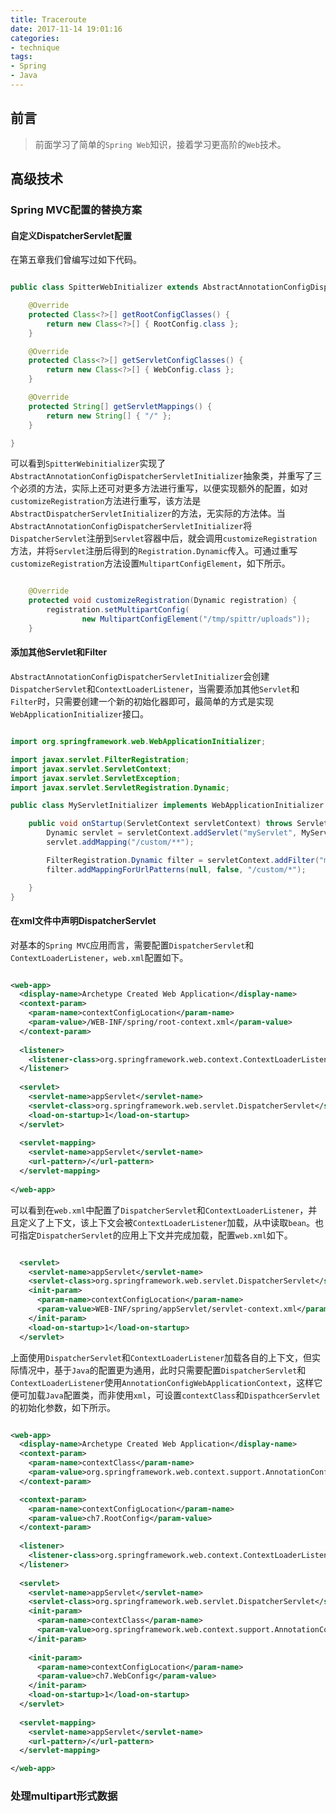 ```yaml
---
title: Traceroute
date: 2017-11-14 19:01:16
categories:
- technique
tags:
- Spring
- Java
---
```


## 前言
> 前面学习了简单的`Spring Web`知识，接着学习更高阶的`Web`技术。

## 高级技术

### Spring MVC配置的替换方案

#### 自定义DispatcherServlet配置

在第五章我们曾编写过如下代码。

```java

public class SpitterWebInitializer extends AbstractAnnotationConfigDispatcherServletInitializer {

    @Override
    protected Class<?>[] getRootConfigClasses() {
        return new Class<?>[] { RootConfig.class };
    }

    @Override
    protected Class<?>[] getServletConfigClasses() {
        return new Class<?>[] { WebConfig.class };
    }

    @Override
    protected String[] getServletMappings() {
        return new String[] { "/" };
    }

}

```

可以看到`SpitterWebinitializer`实现了`AbstractAnnotationConfigDispatcherServletInitializer`抽象类，并重写了三个必须的方法，实际上还可对更多方法进行重写，以便实现额外的配置，如对`customizeRegistration`方法进行重写，该方法是`AbstractDispatcherServletInitializer`的方法，无实际的方法体。当`AbstractAnnotationConfigDispatcherServletInitializer`将`DispatcherServlet`注册到`Servlet`容器中后，就会调用`customizeRegistration`方法，并将`Servlet`注册后得到的`Registration.Dynamic`传入。可通过重写`customizeRegistration`方法设置`MultipartConfigElement`，如下所示。

```java

    @Override
    protected void customizeRegistration(Dynamic registration) {
        registration.setMultipartConfig(
                new MultipartConfigElement("/tmp/spittr/uploads"));
    }

```

#### 添加其他Servlet和Filter

`AbstractAnnotationConfigDispatcherServletInitializer`会创建`DispatcherServlet`和`ContextLoaderListener`，当需要添加其他`Servlet`和`Filter`时，只需要创建一个新的初始化器即可，最简单的方式是实现`WebApplicationInitializer`接口。

```java

import org.springframework.web.WebApplicationInitializer;

import javax.servlet.FilterRegistration;
import javax.servlet.ServletContext;
import javax.servlet.ServletException;
import javax.servlet.ServletRegistration.Dynamic;

public class MyServletInitializer implements WebApplicationInitializer {

    public void onStartup(ServletContext servletContext) throws ServletException {
        Dynamic servlet = servletContext.addServlet("myServlet", MyServlet.class);
        servlet.addMapping("/custom/**");

        FilterRegistration.Dynamic filter = servletContext.addFilter("myFilter", MyFilter.class);
        filter.addMappingForUrlPatterns(null, false, "/custom/*");

    }
}

```

#### 在xml文件中声明DispatcherServlet

对基本的`Spring MVC`应用而言，需要配置`DispatcherServlet`和`ContextLoaderListener`，`web.xml`配置如下。

```xml

<web-app>
  <display-name>Archetype Created Web Application</display-name>
  <context-param>
    <param-name>contextConfigLocation</param-name>
    <param-value>/WEB-INF/spring/root-context.xml</param-value>
  </context-param>
  
  <listener>
    <listener-class>org.springframework.web.context.ContextLoaderListener</listener-class>
  </listener>
  
  <servlet>
    <servlet-name>appServlet</servlet-name>
    <servlet-class>org.springframework.web.servlet.DispatcherServlet</servlet-class>
    <load-on-startup>1</load-on-startup>
  </servlet>
  
  <servlet-mapping>
    <servlet-name>appServlet</servlet-name>
    <url-pattern>/</url-pattern>
  </servlet-mapping>
  
</web-app>

```

可以看到在`web.xml`中配置了`DispatcherServlet`和`ContextLoaderListener`，并且定义了上下文，该上下文会被`ContextLoaderListener`加载，从中读取`bean`。也可指定`DispatcherServlet`的应用上下文并完成加载，配置`web.xml`如下。

```xml

  <servlet>
    <servlet-name>appServlet</servlet-name>
    <servlet-class>org.springframework.web.servlet.DispatcherServlet</servlet-class>
    <init-param>
      <param-name>contextConfigLocation</param-name>
      <param-value>WEB-INF/spring/appServlet/servlet-context.xml</param-value>
    </init-param>
    <load-on-startup>1</load-on-startup>
  </servlet>

```

上面使用`DispatcherServlet`和`ContextLoaderListener`加载各自的上下文，但实际情况中，基于`Java`的配置更为通用，此时只需要配置`DispatcherServlet`和`ContextLoaderListener`使用`AnnotationConfigWebApplicationContext`，这样它便可加载`Java`配置类，而非使用`xml`，可设置`contextClass`和`DispathcerServlet`的初始化参数，如下所示。

```xml

<web-app>
  <display-name>Archetype Created Web Application</display-name>
  <context-param>
    <param-name>contextClass</param-name>
    <param-value>org.springframework.web.context.support.AnnotationConfigWebApplicationContext</param-value>
  </context-param>

  <context-param>
    <param-name>contextConfigLocation</param-name>
    <param-value>ch7.RootConfig</param-value>
  </context-param>
  
  <listener>
    <listener-class>org.springframework.web.context.ContextLoaderListener</listener-class>
  </listener>
  
  <servlet>
    <servlet-name>appServlet</servlet-name>
    <servlet-class>org.springframework.web.servlet.DispatcherServlet</servlet-class>
    <init-param>
      <param-name>contextClass</param-name>
      <param-value>org.springframework.web.context.support.AnnotationConfigWebApplicationContext</param-value>
    </init-param>
    
    <init-param>
      <param-name>contextConfigLocation</param-name>
      <param-value>ch7.WebConfig</param-value>
    </init-param>
    <load-on-startup>1</load-on-startup>
  </servlet>
  
  <servlet-mapping>
    <servlet-name>appServlet</servlet-name>
    <url-pattern>/</url-pattern>
  </servlet-mapping>

</web-app>

```

### 处理multipart形式数据








